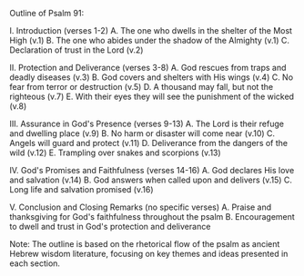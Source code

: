 Outline of Psalm 91:

I. Introduction (verses 1-2)
    A. The one who dwells in the shelter of the Most High (v.1)
    B. The one who abides under the shadow of the Almighty (v.1)
    C. Declaration of trust in the Lord (v.2)

II. Protection and Deliverance (verses 3-8)
    A. God rescues from traps and deadly diseases (v.3)
    B. God covers and shelters with His wings (v.4)
    C. No fear from terror or destruction (v.5)
    D. A thousand may fall, but not the righteous (v.7)
    E. With their eyes they will see the punishment of the wicked (v.8)

III. Assurance in God's Presence (verses 9-13)
    A. The Lord is their refuge and dwelling place (v.9)
    B. No harm or disaster will come near (v.10)
    C. Angels will guard and protect (v.11)
    D. Deliverance from the dangers of the wild (v.12)
    E. Trampling over snakes and scorpions (v.13)

IV. God's Promises and Faithfulness (verses 14-16)
    A. God declares His love and salvation (v.14)
    B. God answers when called upon and delivers (v.15)
    C. Long life and salvation promised (v.16)

V. Conclusion and Closing Remarks (no specific verses)
    A. Praise and thanksgiving for God's faithfulness throughout the psalm
    B. Encouragement to dwell and trust in God's protection and deliverance

Note: The outline is based on the rhetorical flow of the psalm as ancient Hebrew wisdom literature, focusing on key themes and ideas presented in each section.